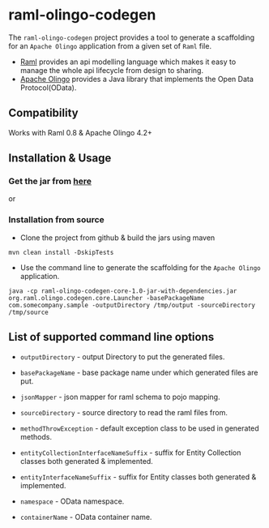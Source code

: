 raml-olingo-codegen
===================

The `raml-olingo-codegen` project provides a tool to generate a scaffolding for an `Apache Olingo` application from a given set of `Raml` file. 

- [Raml](http://raml.org/) provides an api modelling language which makes it easy to manage the whole api lifecycle from design to sharing. 
- [Apache Olingo](https://olingo.apache.org/) provides a Java library that implements the Open Data Protocol(OData).

## Compatibility

Works with Raml 0.8 & Apache Olingo 4.2+

## Installation & Usage

### Get the jar from [here](https://github.com/sbcd90/raml-olingo-codegen/releases/download/v1.0/raml-olingo-codegen-core-1.0-jar-with-dependencies.jar)

or

### Installation from source

- Clone the project from github & build the jars using maven

```
mvn clean install -DskipTests
```

- Use the command line to generate the scaffolding for the `Apache Olingo` application.

```
java -cp raml-olingo-codegen-core-1.0-jar-with-dependencies.jar org.raml.olingo.codegen.core.Launcher -basePackageName com.somecompany.sample -outputDirectory /tmp/output -sourceDirectory /tmp/source
```

## List of supported command line options

- `outputDirectory` - output Directory to put the generated files.

- `basePackageName` - base package name under which generated files are put.

- `jsonMapper` - json mapper for raml schema to pojo mapping.

- `sourceDirectory` - source directory to read the raml files from.

- `methodThrowException` - default exception class to be used in generated methods.

- `entityCollectionInterfaceNameSuffix` - suffix for Entity Collection classes both generated & implemented.

- `entityInterfaceNameSuffix` - suffix for Entity classes both generated & implemented.

- `namespace` - OData namespace.

- `containerName` - OData container name.
 
 
